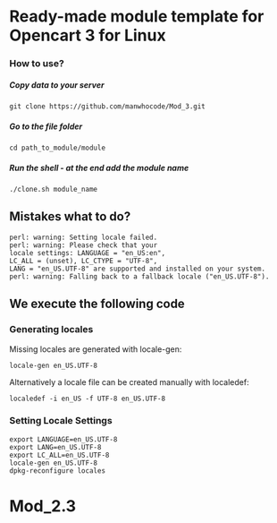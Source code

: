 # Ready-made module template for Opencart 3 for Linux

### How to use?

##### Copy data to your server
```
git clone https://github.com/manwhocode/Mod_3.git
```

##### Go to the file folder
```
cd path_to_module/module
```

##### Run the shell - at the end add the module name
```
./clone.sh module_name
```


## Mistakes what to do?

```
perl: warning: Setting locale failed. 
perl: warning: Please check that your 
locale settings: LANGUAGE = "en_US:en", 
LC_ALL = (unset), LC_CTYPE = "UTF-8", 
LANG = "en_US.UTF-8" are supported and installed on your system. 
perl: warning: Falling back to a fallback locale ("en_US.UTF-8").
```

## We execute the following code
### Generating locales
Missing locales are generated with locale-gen: 
```
locale-gen en_US.UTF-8
```
Alternatively a locale file can be created manually with localedef:
```
localedef -i en_US -f UTF-8 en_US.UTF-8
```
### Setting Locale Settings
```
export LANGUAGE=en_US.UTF-8
export LANG=en_US.UTF-8
export LC_ALL=en_US.UTF-8
locale-gen en_US.UTF-8
dpkg-reconfigure locales
```

# Mod_2.3
